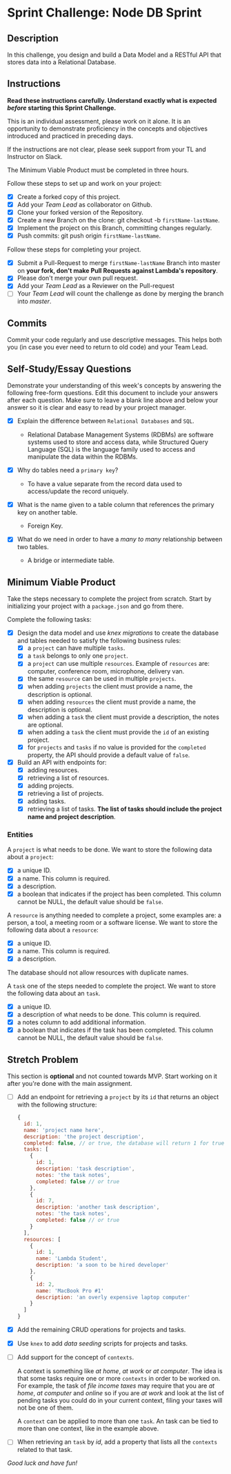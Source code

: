 # Sprint Challenge: Node DB Sprint

## Description

In this challenge, you design and build a Data Model and a RESTful API that stores data into a Relational Database.

## Instructions

**Read these instructions carefully. Understand exactly what is expected _before_ starting this Sprint Challenge.**

This is an individual assessment, please work on it alone. It is an opportunity to demonstrate proficiency in the concepts and objectives introduced and practiced in preceding days.

If the instructions are not clear, please seek support from your TL and Instructor on Slack.

The Minimum Viable Product must be completed in three hours.

Follow these steps to set up and work on your project:

- [x] Create a forked copy of this project.
- [x] Add your _Team Lead_ as collaborator on Github.
- [x] Clone your forked version of the Repository.
- [x] Create a new Branch on the clone: git checkout -b `firstName-lastName`.
- [x] Implement the project on this Branch, committing changes regularly.
- [x] Push commits: git push origin `firstName-lastName`.

Follow these steps for completing your project.

- [x] Submit a Pull-Request to merge `firstName-lastName` Branch into master on **your fork, don't make Pull Requests against Lambda's repository**.
- [x] Please don't merge your own pull request.
- [x] Add your _Team Lead_ as a Reviewer on the Pull-request
- [ ] Your _Team Lead_ will count the challenge as done by merging the branch into _master_.

## Commits

Commit your code regularly and use descriptive messages. This helps both you (in case you ever need to return to old code) and your Team Lead.

## Self-Study/Essay Questions

Demonstrate your understanding of this week's concepts by answering the following free-form questions. Edit this document to include your answers after each question. Make sure to leave a blank line above and below your answer so it is clear and easy to read by your project manager.

- [x] Explain the difference between `Relational Databases` and `SQL`.
  - Relational Database Management Systems (RDBMs) are software systems used to store and access data, while Structured Query Language (SQL) is the language family used to access and manipulate the data within the RDBMs.

- [x] Why do tables need a `primary key`?
  - To have a value separate from the record data used to access/update the record uniquely.

- [x] What is the name given to a table column that references the primary key on another table.
  - Foreign Key.

- [x] What do we need in order to have a _many to many_ relationship between two tables.
  - A bridge or intermediate table.

## Minimum Viable Product

Take the steps necessary to complete the project from scratch. Start by initializing your project with a `package.json` and go from there.

Complete the following tasks:

- [x] Design the data model and use _knex migrations_ to create the database and tables needed to satisfy the following business rules:
  - [x] a `project` can have multiple `tasks`.
  - [x] a `task` belongs to only one `project`.
  - [x] a `project` can use multiple `resources`. Example of `resources` are: computer, conference room, microphone, delivery van.
  - [x] the same `resource` can be used in multiple `projects`.
  - [x] when adding `projects` the client must provide a name, the description is optional.
  - [x] when adding `resources` the client must provide a name, the description is optional.
  - [x] when adding a `task` the client must provide a description, the notes are optional.
  - [x] when adding a `task` the client must provide the `id` of an existing project.
  - [x] for `projects` and `tasks` if no value is provided for the `completed` property, the API should provide a default value of `false`.
- [x] Build an API with endpoints for:
  - [x] adding resources.
  - [x] retrieving a list of resources.
  - [x] adding projects.
  - [x] retrieving a list of projects.
  - [x] adding tasks.
  - [x] retrieving a list of tasks. **The list of tasks should include the project name and project description**.

### Entities

A `project` is what needs to be done. We want to store the following data about a `project`:

- [x] a unique ID.
- [x] a name. This column is required.
- [x] a description.
- [x] a boolean that indicates if the project has been completed. This column cannot be NULL, the default value should be `false`.

A `resource` is anything needed to complete a project, some examples are: a person, a tool, a meeting room or a software license. We want to store the following data about a `resource`:

- [x] a unique ID.
- [x] a name. This column is required.
- [x] a description.

The database should not allow resources with duplicate names.

A `task` one of the steps needed to complete the project. We want to store the following data about an `task`.

- [x] a unique ID.
- [x] a description of what needs to be done. This column is required.
- [x] a notes column to add additional information.
- [x] a boolean that indicates if the task has been completed. This column cannot be NULL, the default value should be `false`.

## Stretch Problem

This section is **optional** and not counted towards MVP. Start working on it after you're done with the main assignment.

- [ ] Add an endpoint for retrieving a `project` by its `id` that returns an object with the following structure:

  ```js
  {
    id: 1,
    name: 'project name here',
    description: 'the project description',
    completed: false, // or true, the database will return 1 for true and 0 for false, extra code is required to convert a 1 to true and a 0 to false.
    tasks: [
      {
        id: 1,
        description: 'task description',
        notes: 'the task notes',
        completed: false // or true
      },
      {
        id: 7,
        description: 'another task description',
        notes: 'the task notes',
        completed: false // or true
      }
    ],
    resources: [
      {
        id: 1,
        name: 'Lambda Student',
        description: 'a soon to be hired developer'
      },
      {
        id: 2,
        name: 'MacBook Pro #1'
        description: 'an overly expensive laptop computer'
      }
    ]
  }
  ```

- [x] Add the remaining CRUD operations for projects and tasks.

- [x] Use `knex` to add _data seeding_ scripts for projects and tasks.

- [ ] Add support for the concept of `contexts`.

  A context is something like _at home_, _at work_ or _at computer_. The idea is that some tasks require one or more `contexts` in order to be worked on. For example, the task of _file income taxes_ may require that you are _at home_, _at computer_ and _online_ so if you are _at work_ and look at the list of pending tasks you could do in your current context, filing your taxes will not be one of them.

  A `context` can be applied to more than one `task`. An task can be tied to more than one context, like in the example above.

- [ ] When retrieving an `task` by _id_, add a property that lists all the `contexts` related to that task.

_Good luck and have fun!_
